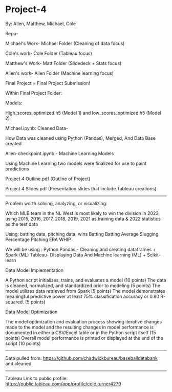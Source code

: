 # Project-4

By: Allen, Matthew, Michael, Cole


Repo-

Michael's Work- Michael Folder (Cleaning of data focus)

Cole's work- Cole Folder (Tableau focus)

Matthew's Work- Matt Folder (Slidedeck + Stats focus)

Allen's work- Allen Folder (Machine learning focus)

Final Project = Final Project Submission!

Within Final Project Folder:

Models: 

High_scores_optimized.h5 (Model 1) and low_scores_optimized.h5 (Model 2)

Michael.ipynb: Cleaned Data-

How Data was cleaned using Python (Pandas), Merged, And Data Base created

Allen-checkpoint.ipynb - Machine Learning Models

Using Machine Learning two models were finalized for use to paint predictions

Project 4 Outline.pdf (Outline of Project)

Project 4 Slides.pdf (Presentation slides that include Tableau creations)

----------------------------------------------------------------------------------------------------------------------------------------------------------------

Problem worth solving, analyzing, or visualizing:

Which MLB team in the NL West is most likely to win the division in 2023, using 2015, 2016, 2017, 2018, 2019, 2021 as training data & 2022 statistics as the test data 

Using: batting data, pitching data, wins
Batting
Batting Average
Slugging Percentage
Pitching
ERA
WHIP


We will be using :
Python Pandas - Cleaning and creating dataframes + Spark (ML)
Tableau- Displaying Data
And Machine learning (ML) + Scikit-learn 



Data Model Implementation 

A Python script initializes, trains, and evaluates a model (10 points)
The data is cleaned, normalized, and standardized prior to modeling (5 points)
The model utilizes data retrieved from Spark (5 points)
The model demonstrates meaningful predictive power at least 75% classification accuracy or 0.80 R-squared. (5 points)


Data Model Optimization 

The model optimization and evaluation process showing iterative changes made to the model and the resulting changes in model performance is documented in either a CSV/Excel table or in the Python script itself (15 points)
Overall model performance is printed or displayed at the end of the script (10 points)

----------------------------------------------------------------------------------------------------------------------------------------------------------------

Data pulled from: https://github.com/chadwickbureau/baseballdatabank and cleaned 

----------------------------------------------------------------------------------------------------------------------------------------------------------------

Tableau Link to public profile: https://public.tableau.com/app/profile/cole.turner4279
